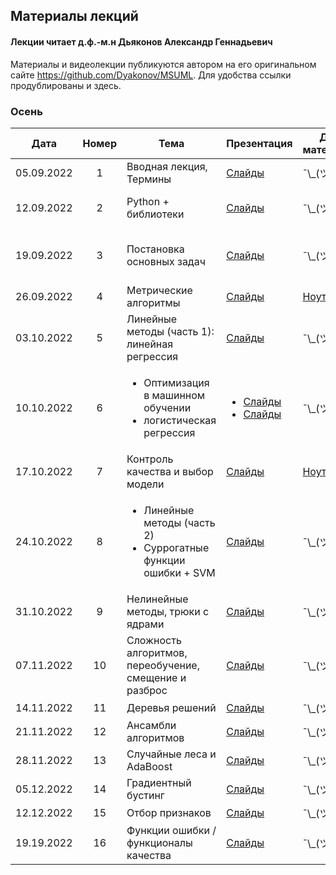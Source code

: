 ## Материалы лекций
#### Лекции читает  д.ф.-м.н Дьяконов Александр Геннадьевич

Материалы и видеолекции публикуются автором на его оригинальном сайте https://github.com/Dyakonov/MSUML. Для удобства ссылки продублированы и здесь.

### Осень
| Дата | Номер | Тема | Презентация |  Доп. материалы |  Практическое задание |
| :---: | :---: | --- | --- | --- | --- |
| 05.09.2022 | 1 | Вводная лекция, Термины | [Слайды](https://github.com/Dyakonov/MSUML/blob/main/2021autumn/ML012_terms_202102a.pdf) |  ¯\\\_(ツ)\_/¯ |  ¯\\\_(ツ)\_/¯ |
| 12.09.2022 | 2 | Python + библиотеки | [Слайды](https://github.com/Dyakonov/MSUML/blob/main/2022-23new/ML015_python_202207a.pdf) |  ¯\\\_(ツ)\_/¯ |  Основы Python (15.09.2022) |
| 19.09.2022 | 3 | Постановка основных задач | [Слайды](https://github.com/Dyakonov/MSUML/blob/main/2021autumn/ML013_introclassreg_202102a.pdf) | ¯\\\_(ツ)\_/¯ |  Numpy, pandas, matplotlib (22.09.2022) |  
| 26.09.2022 | 4 | Метрические алгоритмы | [Слайды](https://github.com/Dyakonov/MSUML/blob/main/2021autumn/ML030_metric_202110a_____.pdf) | [Ноутбук](https://github.com/Dyakonov/MSUML/blob/main/2021autumn/MMO_lec3_kNN.ipynb) |  Тест №1 (30.09.2022) |  
| 03.10.2022 | 5 | Линейные методы (часть 1): линейная регрессия | [Слайды](https://github.com/Dyakonov/MSUML/blob/main/2021autumn/ML051_linear_202115a______linreg.pdf) | ¯\\\_(ツ)\_/¯ |  ¯\\\_(ツ)\_/¯ |  
| 10.10.2022 | 6 | <ul><li>Оптимизация в машинном обучении</li><li>логистическая регрессия</li></ul> | <ul><li>[Слайды](https://github.com/Dyakonov/MSUML/blob/main/2021autumn/ML022_optimization_202105a______________.pdf)</li><li>[Слайды](https://github.com/Dyakonov/MSUML/blob/main/2021autumn/ML051_linear_202116a______logreg.pdf)</li></ul> | ¯\\\_(ツ)\_/¯ | kNN (13.10.2022) |  
| 17.10.2022 | 7 | Контроль качества и выбор модели | [Слайды](https://github.com/Dyakonov/MSUML/blob/main/2021autumn/ML040_control_202110a_______.pdf) | [Ноутбук](https://github.com/Dyakonov/MSUML/blob/main/2021autumn/MMO_lec6_MS.ipynb) |  ¯\\\_(ツ)\_/¯ |  
| 24.10.2022 | 8 | <ul><li>Линейные методы (часть 2)</li><li>Суррогатные функции ошибки + SVM</li></ul> | [Слайды](https://github.com/Dyakonov/MSUML/blob/main/2021autumn/ML052_SVM_202112a______.pdf) | ¯\\\_(ツ)\_/¯ |  <ul><li>Linear Models (28.10.22)</li><li>Тест №2 (28.10.22)</li></ul>  |
| 31.10.2022 | 9 | Нелинейные методы, трюки с ядрами | [Слайды](https://github.com/Dyakonov/MSUML/blob/main/2021autumn/ML061_nonlinear_202113a_________.pdf) |  ¯\\\_(ツ)\_/¯ |  ¯\\\_(ツ)\_/¯ |  
| 07.11.2022 | 10 | Сложность алгоритмов, переобучение, смещение и разброс | [Слайды](https://github.com/Dyakonov/MSUML/blob/main/2021autumn/ML081_complexity_202106a.pdf) |  ¯\\\_(ツ)\_/¯ |  Тест №3 (11.11.2022) |  
| 14.11.2022 | 11 | Деревья решений | [Слайды](https://github.com/Dyakonov/MSUML/blob/main/2021autumn/ML062_tree_202113a.pdf) |  ¯\\\_(ツ)\_/¯ |  ¯\\\_(ツ)\_/¯ |  
| 21.11.2022 | 12 | Ансамбли алгоритмов  | [Слайды](https://github.com/Dyakonov/MSUML/blob/main/2021autumn/PZAD051_ensemble_202102a____part1.pdf) |  ¯\\\_(ツ)\_/¯ |  SVM (25.11.2022)|  
| 28.11.2022 | 13 | Случайные леса и AdaBoost  | [Слайды](https://github.com/Dyakonov/MSUML/blob/main/2021autumn/PZAD052_rf_202101a_____+adaboost.pdf) |  ¯\\\_(ツ)\_/¯ |  ¯\\\_(ツ)\_/¯ |  
 05.12.2022 | 14 | Градиентный бустинг  | [Слайды](https://github.com/Dyakonov/MSUML/blob/main/2021autumn/PZAD053_gradboosting_202106n___.pdf) |  ¯\\\_(ツ)\_/¯ |  ¯\\\_(ツ)\_/¯ |  
  12.12.2022 | 15 | Отбор признаков  | [Слайды](https://github.com/Dyakonov/MSUML/blob/main/2021autumn/PZAD043_featureselection_202109___.pdf) |  ¯\\\_(ツ)\_/¯ |  ¯\\\_(ツ)\_/¯ |  
  19.19.2022 | 16 | Функции ошибки / функционалы качества  | [Слайды](https://github.com/Dyakonov/MSUML/blob/main/2021autumn/PZAD031_err_regression_202012n____.pdf) |  ¯\\\_(ツ)\_/¯ |  ¯\\\_(ツ)\_/¯ |  
